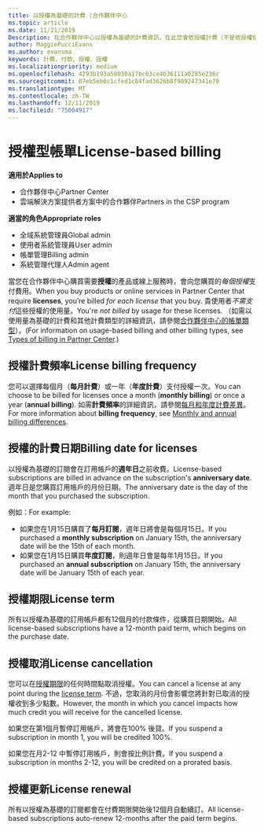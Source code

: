 ```yaml
---
title: 以授權為基礎的計費 |合作夥伴中心
ms.topic: article
ms.date: 11/21/2019
Description: 在合作夥伴中心以授權為基礎的計費資訊，在此您會依授權計費（不是依授權使用量而定）。
author: MaggiePucciEvans
ms.author: evansma
keywords: 計費、付款、授權、授權
ms.localizationpriority: medium
ms.openlocfilehash: 4293b193a58030a17bc63ce4b36111a0285e236c
ms.sourcegitcommit: 07eb5eb6c1cfed1c84fad3626b8f989247341e70
ms.translationtype: MT
ms.contentlocale: zh-TW
ms.lasthandoff: 12/11/2019
ms.locfileid: "75004917"
---
```

# <a name="license-based-billing"></a><span data-ttu-id="c079e-104">授權型帳單</span><span class="sxs-lookup"><span data-stu-id="c079e-104">License-based billing</span></span>

<span data-ttu-id="c079e-105">**適用於**</span><span class="sxs-lookup"><span data-stu-id="c079e-105">**Applies to**</span></span>

- <span data-ttu-id="c079e-106">合作夥伴中心</span><span class="sxs-lookup"><span data-stu-id="c079e-106">Partner Center</span></span>
- <span data-ttu-id="c079e-107">雲端解決方案提供者方案中的合作夥伴</span><span class="sxs-lookup"><span data-stu-id="c079e-107">Partners in the CSP program</span></span>

<span data-ttu-id="c079e-108">**適當的角色**</span><span class="sxs-lookup"><span data-stu-id="c079e-108">**Appropriate roles**</span></span>
-   <span data-ttu-id="c079e-109">全域系統管理員</span><span class="sxs-lookup"><span data-stu-id="c079e-109">Global admin</span></span>
-   <span data-ttu-id="c079e-110">使用者系統管理員</span><span class="sxs-lookup"><span data-stu-id="c079e-110">User admin</span></span>
-   <span data-ttu-id="c079e-111">帳單管理</span><span class="sxs-lookup"><span data-stu-id="c079e-111">Billing admin</span></span>
-   <span data-ttu-id="c079e-112">系統管理代理人</span><span class="sxs-lookup"><span data-stu-id="c079e-112">Admin agent</span></span>

<span data-ttu-id="c079e-113">當您在合作夥伴中心購買需要**授權**的產品或線上服務時，會向您購買的*每個授權*支付費用。</span><span class="sxs-lookup"><span data-stu-id="c079e-113">When you buy products or online services in Partner Center that require **licenses**, you’re billed *for each license* that you buy.</span></span> <span data-ttu-id="c079e-114">貴使用者*不需支付*這些授權的使用量。</span><span class="sxs-lookup"><span data-stu-id="c079e-114">You're *not billed* by usage for these licenses.</span></span> <span data-ttu-id="c079e-115">（如需以使用量為基礎的計費和其他計費類型的詳細資訊，請參閱[合作夥伴中心的帳單類型](billing-different-types.md)）。</span><span class="sxs-lookup"><span data-stu-id="c079e-115">(For information on usage-based billing and other billing types, see [Types of billing in Partner Center](billing-different-types.md).)</span></span>

## <a name="license-billing-frequency"></a><span data-ttu-id="c079e-116">授權計費頻率</span><span class="sxs-lookup"><span data-stu-id="c079e-116">License billing frequency</span></span>

<span data-ttu-id="c079e-117">您可以選擇每個月（**每月計費**）或一年（**年度計費**）支付授權一次。</span><span class="sxs-lookup"><span data-stu-id="c079e-117">You can choose to be billed for licenses once a month (**monthly billing**) or once a year (**annual billing**).</span></span> <span data-ttu-id="c079e-118">如需**計費頻率**的詳細資訊，請參閱[每月和年度計費差異](billing-annual-monthly.md)。</span><span class="sxs-lookup"><span data-stu-id="c079e-118">For more information about **billing frequency**, see [Monthly and annual billing differences](billing-annual-monthly.md).</span></span>

## <a name="billing-date-for-licenses"></a><span data-ttu-id="c079e-119">授權的計費日期</span><span class="sxs-lookup"><span data-stu-id="c079e-119">Billing date for licenses</span></span>

<span data-ttu-id="c079e-120">以授權為基礎的訂閱會在訂用帳戶的**週年日**之前收費。</span><span class="sxs-lookup"><span data-stu-id="c079e-120">License-based subscriptions are billed in advance on the subscription's **anniversary date**.</span></span> <span data-ttu-id="c079e-121">週年日是您購買訂用帳戶的月份日期。</span><span class="sxs-lookup"><span data-stu-id="c079e-121">The anniversary date is the day of the month that you purchased the subscription.</span></span>

<span data-ttu-id="c079e-122">例如：</span><span class="sxs-lookup"><span data-stu-id="c079e-122">For example:</span></span>

- <span data-ttu-id="c079e-123">如果您在1月15日購買了**每月訂閱**，週年日將會是每個月15日。</span><span class="sxs-lookup"><span data-stu-id="c079e-123">If you purchased a **monthly subscription** on January 15th, the anniversary date will be the 15th of each month.</span></span>
- <span data-ttu-id="c079e-124">如果您在1月15日購買**年度訂閱**，則週年日會是每年1月15日。</span><span class="sxs-lookup"><span data-stu-id="c079e-124">If you purchased an **annual subscription** on January 15th, the anniversary date will be January 15th of each year.</span></span>

## <a name="license-term"></a><span data-ttu-id="c079e-125">授權期限</span><span class="sxs-lookup"><span data-stu-id="c079e-125">License term</span></span>

<span data-ttu-id="c079e-126">所有以授權為基礎的訂用帳戶都有12個月的付款條件，從購買日期開始。</span><span class="sxs-lookup"><span data-stu-id="c079e-126">All license-based subscriptions have a 12-month paid term, which begins on the purchase date.</span></span>

## <a name="license-cancellation"></a><span data-ttu-id="c079e-127">授權取消</span><span class="sxs-lookup"><span data-stu-id="c079e-127">License cancellation</span></span>

<span data-ttu-id="c079e-128">您可以在[授權期限](#license-term)的任何時間點取消授權。</span><span class="sxs-lookup"><span data-stu-id="c079e-128">You can cancel a license at any point during the [license term](#license-term).</span></span> <span data-ttu-id="c079e-129">不過，您取消的月份會影響您將針對已取消的授權收到多少點數。</span><span class="sxs-lookup"><span data-stu-id="c079e-129">However, the month in which you cancel impacts how much credit you will receive for the cancelled license.</span></span>

<span data-ttu-id="c079e-130">如果您在第1個月暫停訂用帳戶，將會在100% 後貸。</span><span class="sxs-lookup"><span data-stu-id="c079e-130">If you suspend a subscription in month 1, you will be credited 100%.</span></span>

<span data-ttu-id="c079e-131">如果您在月2-12 中暫停訂用帳戶，則會按比例計費。</span><span class="sxs-lookup"><span data-stu-id="c079e-131">If you suspend a subscription in months 2-12, you will be credited on a prorated basis.</span></span>

## <a name="license-renewal"></a><span data-ttu-id="c079e-132">授權更新</span><span class="sxs-lookup"><span data-stu-id="c079e-132">License renewal</span></span>

<span data-ttu-id="c079e-133">所有以授權為基礎的訂閱都會在付費期限開始後12個月自動續訂。</span><span class="sxs-lookup"><span data-stu-id="c079e-133">All license-based subscriptions auto-renew 12-months after the paid term begins.</span></span>
